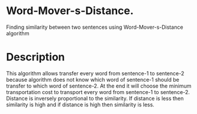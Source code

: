 # Word-Mover-s-Distance.
Finding similarity between two sentences using Word-Mover-s-Distance algorithm

# Description
This algorithm allows transfer every word from sentence-1 to sentence-2 because algorithm does not know which word of sentence-1 should be transfer to which word of sentence-2. At the end it will choose the minimum transportation cost to transport every word from sentence-1 to sentence-2.
Distance is inversely proportional to the similarity. If distance is less then similarity is high and if distance is high then similarity is less.
